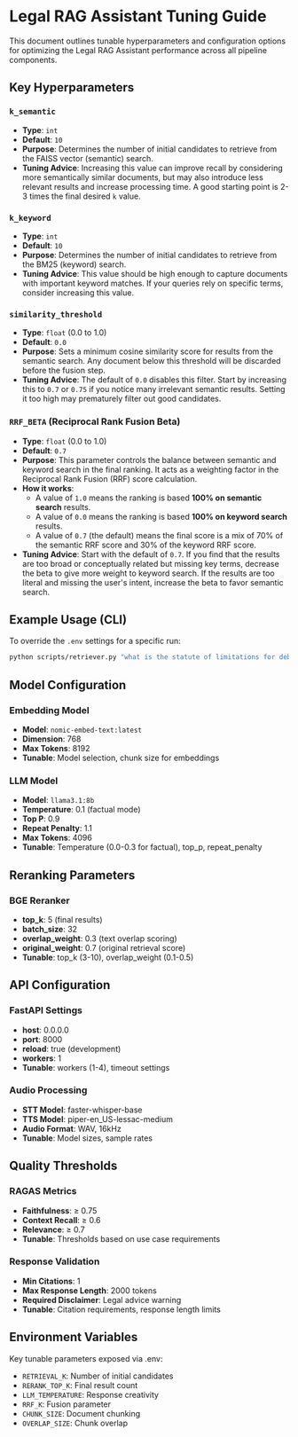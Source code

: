 # Legal RAG Assistant Tuning Guide

This document outlines tunable hyperparameters and configuration options for optimizing the Legal RAG Assistant performance across all pipeline components.

## Key Hyperparameters

### `k_semantic`

- **Type**: `int`
- **Default**: `10`
- **Purpose**: Determines the number of initial candidates to retrieve from the FAISS vector (semantic) search.
- **Tuning Advice**: Increasing this value can improve recall by considering more semantically similar documents, but may also introduce less relevant results and increase processing time. A good starting point is 2-3 times the final desired `k` value.

### `k_keyword`

- **Type**: `int`
- **Default**: `10`
- **Purpose**: Determines the number of initial candidates to retrieve from the BM25 (keyword) search.
- **Tuning Advice**: This value should be high enough to capture documents with important keyword matches. If your queries rely on specific terms, consider increasing this value.

### `similarity_threshold`

- **Type**: `float` (0.0 to 1.0)
- **Default**: `0.0`
- **Purpose**: Sets a minimum cosine similarity score for results from the semantic search. Any document below this threshold will be discarded before the fusion step.
- **Tuning Advice**: The default of `0.0` disables this filter. Start by increasing this to `0.7` or `0.75` if you notice many irrelevant semantic results. Setting it too high may prematurely filter out good candidates.

### `RRF_BETA` (Reciprocal Rank Fusion Beta)

- **Type**: `float` (0.0 to 1.0)
- **Default**: `0.7`
- **Purpose**: This parameter controls the balance between semantic and keyword search in the final ranking. It acts as a weighting factor in the Reciprocal Rank Fusion (RRF) score calculation.
- **How it works**:
  - A value of `1.0` means the ranking is based **100% on semantic search** results.
  - A value of `0.0` means the ranking is based **100% on keyword search** results.
  - A value of `0.7` (the default) means the final score is a mix of 70% of the semantic RRF score and 30% of the keyword RRF score.
- **Tuning Advice**: Start with the default of `0.7`. If you find that the results are too broad or conceptually related but missing key terms, decrease the beta to give more weight to keyword search. If the results are too literal and missing the user's intent, increase the beta to favor semantic search.

## Example Usage (CLI)

To override the `.env` settings for a specific run:

```bash
python scripts/retriever.py "what is the statute of limitations for debt collection?" --k 5 --k_semantic 20 --similarity_threshold 0.75
```

## Model Configuration

### Embedding Model
- **Model**: `nomic-embed-text:latest`
- **Dimension**: 768
- **Max Tokens**: 8192
- **Tunable**: Model selection, chunk size for embeddings

### LLM Model  
- **Model**: `llama3.1:8b`
- **Temperature**: 0.1 (factual mode)
- **Top P**: 0.9
- **Repeat Penalty**: 1.1
- **Max Tokens**: 4096
- **Tunable**: Temperature (0.0-0.3 for factual), top_p, repeat_penalty

## Reranking Parameters

### BGE Reranker
- **top_k**: 5 (final results)
- **batch_size**: 32
- **overlap_weight**: 0.3 (text overlap scoring)
- **original_weight**: 0.7 (original retrieval score)
- **Tunable**: top_k (3-10), overlap_weight (0.1-0.5)

## API Configuration

### FastAPI Settings
- **host**: 0.0.0.0
- **port**: 8000
- **reload**: true (development)
- **workers**: 1
- **Tunable**: workers (1-4), timeout settings

### Audio Processing
- **STT Model**: faster-whisper-base
- **TTS Model**: piper-en_US-lessac-medium
- **Audio Format**: WAV, 16kHz
- **Tunable**: Model sizes, sample rates

## Quality Thresholds

### RAGAS Metrics
- **Faithfulness**: ≥ 0.75
- **Context Recall**: ≥ 0.6  
- **Relevance**: ≥ 0.7
- **Tunable**: Thresholds based on use case requirements

### Response Validation
- **Min Citations**: 1
- **Max Response Length**: 2000 tokens
- **Required Disclaimer**: Legal advice warning
- **Tunable**: Citation requirements, response length limits

## Environment Variables

Key tunable parameters exposed via .env:
- `RETRIEVAL_K`: Number of initial candidates
- `RERANK_TOP_K`: Final result count
- `LLM_TEMPERATURE`: Response creativity
- `RRF_K`: Fusion parameter
- `CHUNK_SIZE`: Document chunking
- `OVERLAP_SIZE`: Chunk overlap
